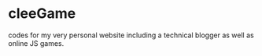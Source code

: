 # cleeGame
codes for my very personal website including a technical blogger as well as online JS games.
